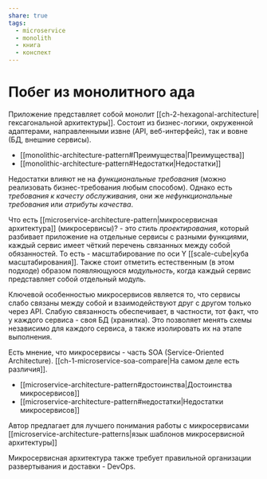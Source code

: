 ```yaml
---
share: true
tags: 
  - microservice
  - monolith
  - книга
  - конспект
---
```

# Побег из монолитного ада
Приложение представляет собой монолит [[ch-2-hexagonal-architecture|гексагональной архитектуры]]. Состоит из бизнес-логики, окруженной адаптерами, направленными извне (API, веб-интерфейс), так и вовне (БД, внешние сервисы).
* [[monolithic-architecture-pattern#Преимущества|Преимущества]]
* [[monolithic-architecture-pattern#Недостатки|Недостатки]]

Недостатки влияют не на *функциональные требования* (можно реализовать бизнес-требования любым способом). Однако есть *требования к качесту обслуживания*, они же *нефункциональные требования* или *атрибуты качества*.

Что есть [[microservice-architecture-pattern|микросервисная архитектура]] (микросервисы)? - это *стиль проектирования*, который разбивает приложение на отдельные сервисы с разными функциями, каждый сервис имеет чёткий перечень связанных между собой обязанностей. То есть - масштабирование по оси Y [[scale-cube|куба масштабирования]]. Также стоит отметить естественным (в этом подходе) образом появляющуюся *модульность*, когда каждый сервис представляет собой отдельный модуль.

Ключевой особенностью микросервисов является то, что сервисы слабо связаны между собой и взаимодействуют друг с другом только через API. Слабую связанность обеспечивает, в частности, тот факт, что у каждого сервиса - своя БД (хранилка). Это позволяет менять схемы независимо для каждого сервиса, а также изолировать их на этапе выполнения.

Есть мнение, что микросервисы - часть SOA (Service-Oriented Architecture). [[ch-1-microservice-soa-compare|На самом деле есть различия]].

* [[microservice-architecture-pattern#достоинства|Достоинства микросервисов]]
* [[microservice-architecture-pattern#недостатки|Недостатки микросервисов]]

Автор предлагает для лучшего понимания работы с микросервисами [[microservice-architecture-patterns|язык шаблонов микросервисной архитектуры]]

Микросервисная архитектура также требует правильной организации развертывания и доставки - DevOps.

